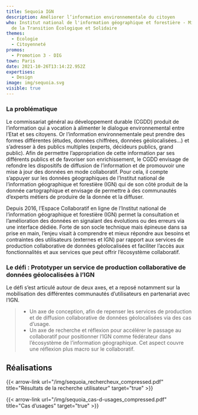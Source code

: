 ```yaml
---
title: Sequoia IGN
description: Améliorer l’information environnementale du citoyen
who: Institut national de l'information géographique et forestière - Ministère
  de la Transition Écologique et Solidaire
themes:
  - Ecologie
  - Citoyenneté
promos:
  - Promotion 3 - DIG
town: Paris
date: 2021-10-26T13:14:22.952Z
expertises:
  - Design
image: img/sequoia.svg
visible: true
---
```

### La problématique

Le commissariat général au développement durable (CGDD) produit de l’information qui a vocation à alimenter le dialogue environnemental entre l’Etat et ses citoyens. Or l’information environnementale peut prendre des formes différentes (études, données chiffrées, données géolocalisées…) et s’adresser à des publics multiples (experts, décideurs publics, grand public). Afin de permettre l’appropriation de cette information par ses différents publics et de favoriser son enrichissement, le CGDD envisage de refondre les dispositifs de diffusion de l’information et de promouvoir une mise à jour des données en mode collaboratif. Pour cela, il compte s’appuyer sur les données géographiques de l’Institut national de l’information géographique et forestière (IGN) qui de son côté produit de la donnée cartographique et envisage de permettre à des communautés d’experts métiers de produire de la donnée et la diffuser.

Depuis 2016, l’Espace Collaboratif en ligne de l’Institut national de l’information géographique et forestière (IGN) permet la consultation et l’amélioration des données en signalant des évolutions ou des erreurs via une interface dédiée. Forte de son socle technique mais épineuse dans sa prise en main, l’enjeu visait à comprendre et mieux répondre aux besoins et contraintes des utilisateurs (externes et IGN) par rapport aux services de production collaborative de données géolocalisées et faciliter l’accès aux fonctionnalités et aux services que peut offrir l’écosystème collaboratif.

### Le défi : Prototyper un service de production collaborative de données géolocalisées à l’IGN

Le défi s’est articulé autour de deux axes, et a reposé notamment sur la mobilisation des différentes communautés d’utilisateurs en partenariat avec l’IGN.

> * Un axe de conception, afin de repenser les services de production et de diffusion collaborative de données géolocalisées via des cas d’usage.
> * Un axe de recherche et réflexion pour accélérer le passage au collaboratif pour positionner l’IGN comme fédérateur dans l’écosystème de l’information géographique. Cet aspect couvre une réflexion plus macro sur le collaboratif.

## Réalisations

{{< arrow-link url="/img/sequoia_rechercheux_compressed.pdf" title="Résultats de la recherche utilisateur" target="true" >}}

{{< arrow-link url="/img/sequoia_cas-d-usages_compressed.pdf" title="Cas d’usages" target="true" >}}